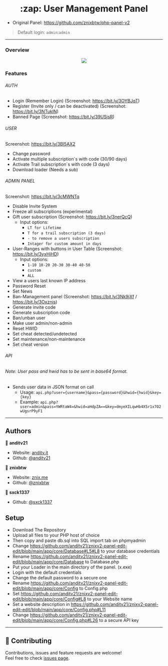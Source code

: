 <h1 align="center">:zap: User Management Panel</h1>
<p>
</p>



* Original Panel: https://github.com/znixbtw/php-panel-v2
> Default login: `admin`:`admin` <br />
---

### Overview
<p align="center">
  <img src="https://i.imgur.com/VB2ial8.png" />
</p>

### Features
###### AUTH
* Login (Remember Login) (Screenshot: https://bit.ly/3OYBJqT)
* Register (Invite only / can be deactivated) (Screenshot: https://bit.ly/3NTukIN)
* Banned Page (Screenshot: https://bit.ly/39USjsR)
###### USER
Screenshot: https://bit.ly/3Bl5AX2
* Change password
* Activate multiple subscription´s with code (30/90 days)
* Activate Trail subscription´s with code (3 days)
* Download loader (Needs a sub)
###### ADMIN PANEL
Screenshot: https://bit.ly/3cMWNTq
* Disable Invite System
* Freeze all subscriptions (experimental)
* Gift user subscription (Screenshot: https://bit.ly/3nerQcQ)
  * Input options:
    * `LT for Lifetime`
    * `T for a trail subscription (3 days)`
    * `- to remove a users subscription`
    * `Intager for custom amount in days`
* User-Ranges with buttons in User Table (Screenshot: https://bit.ly/3yxHiHD)
  * Input options:
	  * `1-10 10-20 20-30 30-40 40-50`
	  * `custom`
	  * `ALL`
* View a users last known IP address 
* Password Reset
* Set News
* Ban-Management panel (Screenshot: https://bit.ly/3Nk9jXf / https://bit.ly/3Oxznis)
* Generate invite code
* Generate subscription code
* Ban/unban user
* Make user admin/non-admin
* Reset HWID
* Set cheat detected/undetected
* Set maintenance/non-maintenance
* Set cheat version

###### API
###### Note: User pass and hwid has to be sent in base64 format.
* Sends user data in JSON format on call
	* Usage: `api.php?user={username}&pass={password}&hwid={hwid}&key={key}`
	* Example: `api.php?user=admin&pass=YWRtaW4=&hwid=aHdpZA==&key=dmyeXILqwHb4X5r1x7O2wUgsrP9yF1`

---


## Authors

👤 **anditv21**

* Website: [anditv.it](https://anditv.it)
* Github: [@anditv21](https://github.com/anditv21)

👤 **znixbtw**

* Website: [znix.me](https://znix.me)
* Github: [@znixbtw](https://github.com/znixbtw)

👤 **sxck1337**

* Github: [@sxck1337](https://github.com/sxck1337)

## Setup ##

- Download The Repository
- Upload all files to your PHP host of choice
- Then copy and paste db.sql into SQL import tab on phpmyadmin
- Change https://github.com/anditv21/znixv2-panel-edit-edit/blob/main/app/core/Database#L5#L8 to your database credentials
- Rename https://github.com/anditv21/znixv2-panel-edit-edit/blob/main/app/core/Database to Database.php
- Put your Loader in the main directory of the panel. (x.exe)
- Login with the default credentials
- Change the default password to a secure one
- Rename https://github.com/anditv21/znixv2-panel-edit-edit/blob/main/app/core/Config to Config.php
- Set https://github.com/anditv21/znixv2-panel-edit-edit/blob/main/app/core/Config#L8 to your Website name
- Set a website description in https://github.com/anditv21/znixv2-panel-edit-edit/blob/main/app/core/Config.php#L11
- Change https://github.com/anditv21/znixv2-panel-edit-edit/blob/main/app/core/Config.php#L26 to a secure API key

---

## 🤝 Contributing

Contributions, issues and feature requests are welcome!<br />Feel free to check [issues page](https://github.com/anditv21/znixv2-panel-edit-edit/issues). 

